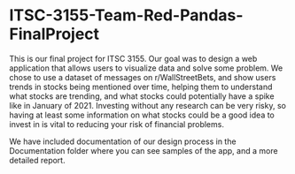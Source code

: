 # ITSC-3155-Team-Red-Pandas-FinalProject

This is our final project for ITSC 3155. Our goal was to design a web application that allows users to visualize data and solve some problem. We chose to use a dataset of messages on r/WallStreetBets, and show users trends in stocks being mentioned over time, helping them to understand what stocks are trending, and what stocks could potentially have a spike like in January of 2021. Investing without any research can be very risky, so having at least some information on what stocks could be a good idea to invest in is vital to reducing your risk of financial problems.

We have included documentation of our design process in the Documentation folder where you can see samples of the app, and a more detailed report.
